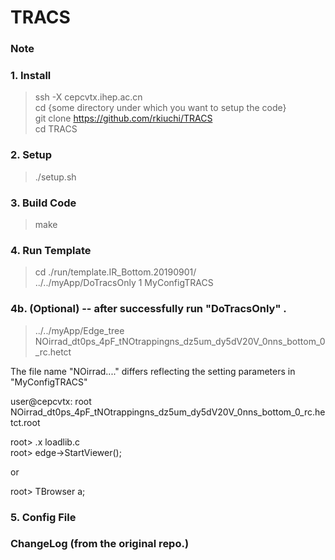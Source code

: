 # TRACS

### Note

### 1. Install
> ssh -X cepcvtx.ihep.ac.cn  
> cd {some directory under which you want to setup the code}  
> git clone https://github.com/rkiuchi/TRACS  
> cd TRACS   

### 2. Setup
> ./setup.sh

### 3. Build Code
> make

### 4. Run Template 
> cd ./run/template.IR_Bottom.20190901/   
> ../../myApp/DoTracsOnly 1 MyConfigTRACS  

### 4b. (Optional) -- after successfully run "DoTracsOnly" .   
> ../../myApp/Edge_tree   NOirrad_dt0ps_4pF_tNOtrappingns_dz5um_dy5dV20V_0nns_bottom_0_rc.hetct  
  
The file name "NOirrad...." differs reflecting the setting parameters in "MyConfigTRACS"   

user@cepcvtx: root NOirrad_dt0ps_4pF_tNOtrappingns_dz5um_dy5dV20V_0nns_bottom_0_rc.hetct.root  
  
root> .x loadlib.c  
root> edge->StartViewer();  

or   

root> TBrowser a;  


### 5. Config File
  
### ChangeLog (from the original repo.)

